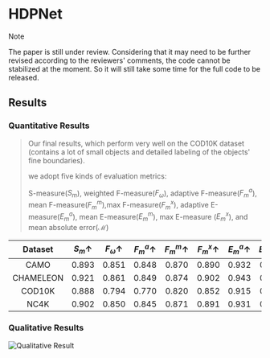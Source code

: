 # HDPNet
> [!NOTE]  
> The paper is still under review.
> Considering that it may need to be further revised according to the reviewers' comments, the code cannot be stabilized at the moment.
> So it will still take some time for the full code to be released.
## Results
### Quantitative Results
> 
> Our final results,  which perform very well on the COD10K dataset (contains a lot of small objects and detailed labeling of the objects' fine boundaries).
>
> we adopt five kinds of evaluation metrics:
> 
> S-measure($S_m$), weighted F-measure($F_{\omega}$), adaptive F-measure($F^a_m$), mean F-measure($F^m_m$),max F-measure($F^x_m$), adaptive E-measure($E^a_m$),
> mean E-measure($E^m_m$), max E-measure ($E^x_m$), and mean absolute error($\mathcal{M}$)
> 
| Dataset   | $S_m \uparrow$ | $F_{\omega} \uparrow$ | $F^a_m \uparrow$ | $F^m_m \uparrow$ | $F^x_m \uparrow$ | $E^a_m \uparrow$ | $E^m_m \uparrow$ | $E^x_m \uparrow$ | $\mathcal{M} \downarrow$ |
|:---------:|:--------------:|:--------------------:|:----------------:|:----------------:|:----------------:|:----------------:|:----------------:|:----------------:|:-------------------------:|
| CAMO      |    0.893       |        0.851         |      0.848       |      0.870       |      0.890       |      0.932       |      0.934       |      0.948       |           0.040           |
| CHAMELEON |    0.921       |        0.861         |      0.849       |      0.874       |      0.902       |      0.943       |      0.947       |      0.970       |           0.021           |
| COD10K    |    0.888       |        0.794         |      0.770       |      0.820       |      0.852       |      0.915       |      0.925       |      0.951       |           0.020           |
| NC4K      |    0.902       |        0.850         |      0.845       |      0.871       |      0.891       |      0.931       |      0.934       |      0.950       |           0.029           |
> 
### Qualitative Results
![Qualitative Result](https://github.com/LittleGrey-hjp/HDPNet/blob/main/Visio-camouflage_fig1.jpg)
